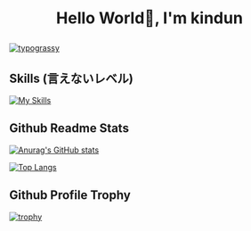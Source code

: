 # <p align="center">Hello World🌟, I'm kindun</p>

[![typograssy](https://typograssy.deno.dev/api?text=Nice%20to%20meet%20you%20)](https://skillicons.dev)
## Skills (言えないレベル)
[![My Skills](https://skillicons.dev/icons?i=c,python,html,css,latex)](https://skillicons.dev)

## Github Readme Stats
[![Anurag's GitHub stats](https://github-readme-stats.vercel.app/api?username=kindun&theme=onedark&show_icons=true)](https://github.com/kindun/github-readme-stats)

[![Top Langs](https://github-readme-stats.vercel.app/api/top-langs/?username=kindun&layout=compact&theme=onedark)](https://github.com/kindun/github-readme-stats)
## Github Profile Trophy
[![trophy](https://github-profile-trophy.vercel.app/?username=kindun&theme=onedark)](https://github.com/kindun/github-profile-trophy)
